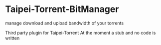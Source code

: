 Taipei-Torrent-BitManager
=========================

manage download and upload bandwidth of your torrents

Third party plugin for Taipei-Torrent
At the moment a stub and no code is written
